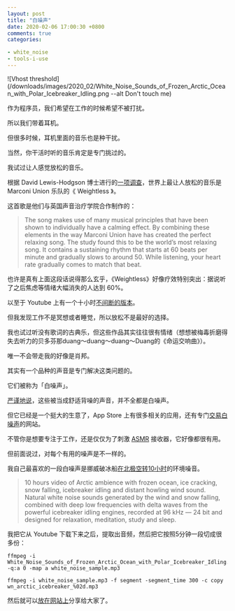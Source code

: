 ```yaml
---
layout: post
title: "白噪声"
date: 2020-02-06 17:00:30 +0800
comments: true
categories:

- white_noise
- tools-i-use
---
```


![Vhost threshold](/downloads/images/2020_02/White_Noise_Sounds_of_Frozen_Arctic_Ocean_with_Polar_Icebreaker_Idling.png --alt Don't touch me)

作为程序员，我们希望在工作的时候希望不被打扰。

所以我们带着耳机。

但很多时候，耳机里面的音乐也是种干扰。

当然，你干活时听的音乐肯定是专门挑过的。

我试过让人感觉放松的音乐。

根据 David Lewis-Hodgson 博士进行的[一项调查](http://www.inc.com/melanie-curtin/neuroscience-says-listening-to-this-one-song-reduces-anxiety-by-up-to-65-percent.html)，世界上最让人放松的音乐是 Marconi Union 乐队的《 Weightless 》。

这首歌是他们与英国声音治疗学院合作制作的：

> The song makes use of many musical principles that have been shown to individually have a calming effect. By combining these elements in the way Marconi Union have has created the perfect relaxing song. The study found this to be the world’s most relaxing song. It contains a sustaining rhythm that starts at 60 beats per minute and gradually slows to around 50. While listening, your heart rate gradually comes to match that beat.

也许是真有上面这段话说得那么玄乎，《Weightless》好像疗效特别突出：据说听了之后焦虑等情绪大幅消失的人达到 60%。

以至于 Youtube 上有一个十小时[不间断的版本](https://youtu.be/qYnA9wWFHLI)。

但我发现工作不是冥想或者睡觉，所以放松不是最好的选择。

我也试过听没有歌词的古典乐，但这些作品其实往往很有情绪（想想被梅毒折磨得失去听力的贝多芬那duang～duang～duang～Duang的《命运交响曲》）。

唯一不会带走我的好像是肖邦。

其实有一个品种的声音是专门解决这类问题的。

它们被称为「白噪声」。

[严谨地说](http://jedi.org/blog/archives/004936.html)，这些被当成舒适背噪的声音，并不全都是白噪声。

但它已经是一个挺大的生意了，App Store 上有很多相关的应用，还有专门[交易白噪声](http://whitenoisemp3s.com/)的网站。

不管你是想要专注于工作，还是仅仅为了刺激 [ASMR](https://en.wikipedia.org/wiki/Autonomous_sensory_meridian_response) 接收器，它好像都很有用。

但前面说过，对每个有用的噪声是不一样的。

我自己最喜欢的一段白噪声是挪威破冰船[在北极空转10小时](https://youtu.be/Q_WKl5AkXFM)的环境噪音。


> 10 hours video of Arctic ambience with frozen ocean, ice cracking, snow falling, icebreaker idling and distant howling wind sound. Natural white noise sounds generated by the wind and snow falling, combined with deep low frequencies with delta waves from the powerful icebreaker idling engines, recorded at 96 kHz — 24 bit and designed for relaxation, meditation, study and sleep.

我把它从 Youtube 下载下来之后，提取出音频，然后把它按照5分钟一段切成很多份：

```
ffmpeg -i White_Noise_Sounds_of_Frozen_Arctic_Ocean_with_Polar_Icebreaker_Idling.mp4 -q:a 0 -map a white_noise_sample.mp3

ffmpeg -i white_noise_sample.mp3 -f segment -segment_time 300 -c copy wn_arctic_icebreaker_%02d.mp3
```

然后就可以[放在网站上](https://dbp.lenciel.com/whitenoise/)分享给大家了。